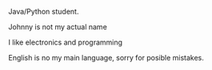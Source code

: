 Java/Python student.

Johnny is not my actual name

I like electronics and programming

English is no my main language, sorry for posible mistakes.
